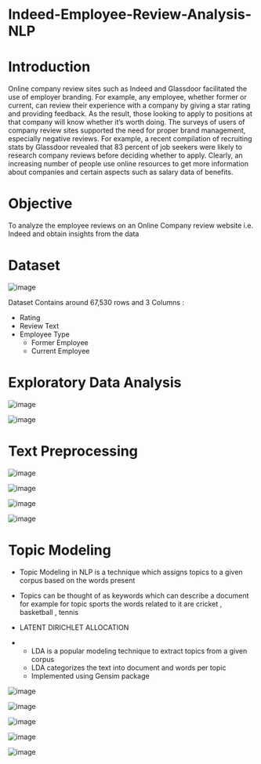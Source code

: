 # Indeed-Employee-Review-Analysis-NLP

# Introduction

Online company review sites such as Indeed and Glassdoor facilitated the use of employer branding. For example, any employee, whether former or current, can review their experience with a company by giving a star rating and providing feedback. As the result, those looking to apply to positions at that company will know whether it’s worth doing.
The surveys of users of company review sites supported the need for proper brand management, especially negative reviews. For example, a recent compilation of recruiting stats by Glassdoor revealed that 83 percent of job seekers were likely to research company reviews before deciding whether to apply. Clearly, an increasing number of people use online resources to get more information about companies and certain aspects such as salary data of benefits.

# Objective

To analyze the employee reviews on an Online Company review website i.e. Indeed and obtain insights from the data

# Dataset

![image](https://user-images.githubusercontent.com/67836160/176505371-3e20bc63-0403-4ea9-bb28-d0937660bc96.png)

Dataset Contains around 67,530 rows and 3 Columns :
  * Rating
  * Review Text
  * Employee Type
      * Former Employee
      * Current Employee

# Exploratory Data Analysis

![image](https://user-images.githubusercontent.com/67836160/176505507-4c7db502-83b0-48ab-a822-bb3c34b2349c.png)

![image](https://user-images.githubusercontent.com/67836160/176505530-dee8ebfa-c594-421c-a7ee-81fd03db0793.png)

# Text Preprocessing 

![image](https://user-images.githubusercontent.com/67836160/176505805-75a6c248-5f62-470f-b9ac-7bd8a232cced.png)

![image](https://user-images.githubusercontent.com/67836160/176505836-616d076e-95b5-41e9-a0fe-fe63699535e8.png)

![image](https://user-images.githubusercontent.com/67836160/176505891-1e8627f6-f8d5-463a-9cfe-6f7461b18850.png)

![image](https://user-images.githubusercontent.com/67836160/176505991-089e25e7-d2cd-4a7f-b520-552f6b0ed82d.png)

# Topic Modeling 

* Topic Modeling in NLP is a technique which assigns topics to a given corpus based on the words present

* Topics can be thought of as keywords which can describe a document for example  for topic sports the words related to it are cricket , basketball , tennis

* LATENT DIRICHLET ALLOCATION 
* 
  * LDA is a popular modeling technique to extract topics from a given corpus
  * LDA categorizes the text into document and words per topic
  * Implemented using Gensim package

![image](https://user-images.githubusercontent.com/67836160/176506243-f2143d1a-5880-4fb2-80e5-e2fd5ad948af.png)

![image](https://user-images.githubusercontent.com/67836160/176506272-da87c247-e28f-4d6d-b385-e3166dd5f6be.png)

![image](https://user-images.githubusercontent.com/67836160/176506328-1010a6cd-d641-4463-94b5-543093495c34.png)

![image](https://user-images.githubusercontent.com/67836160/176506363-3ea9445f-9458-4982-b69e-1366008c45f7.png)

![image](https://user-images.githubusercontent.com/67836160/176506395-47a2e748-de10-4424-aa2f-823550cbea8d.png)



